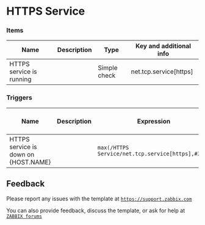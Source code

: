 
# HTTPS Service


### Items

|Name|Description|Type|Key and additional info|
|----|-----------|----|-----------------------|
|HTTPS service is running||Simple check|net.tcp.service[https]|

### Triggers

|Name|Description|Expression|Severity|Dependencies and additional info|
|----|-----------|----------|--------|--------------------------------|
|HTTPS service is down on {HOST.NAME}||`max(/HTTPS Service/net.tcp.service[https],#3)=0`|Average||

## Feedback

Please report any issues with the template at [`https://support.zabbix.com`](https://support.zabbix.com)

You can also provide feedback, discuss the template, or ask for help at [`ZABBIX forums`](https://www.zabbix.com/forum/zabbix-suggestions-and-feedback)

